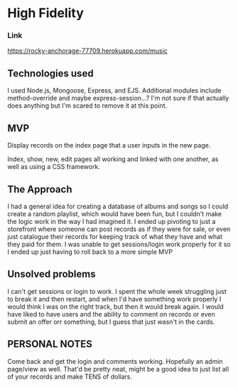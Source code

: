 # High Fidelity

### Link
https://rocky-anchorage-77709.herokuapp.com/music

## Technologies used
I used Node.js, Mongoose, Express, and EJS. Additional modules include method-override and maybe express-session...? I'm not sure if that actually does anything but I'm scared to remove it at this point.

## MVP
Display records on the index page that a user inputs in the new page.

Index, show, new, edit pages all working and linked with one another, as well as using a CSS framework. 

## The Approach
I had a general idea for creating a database of albums and songs so I could create a random playlist, which would have been fun, but I couldn't make the logic work in the way I had imagined it. I ended up pivoting to just a storefront where someone can post records as if they were for sale, or even just catalogue their records for keeping track of what they have and what they paid for them. I was unable to get sessions/login work properly for it so I ended up just having to roll back to a more simple MVP

## Unsolved problems
I can't get sessions or login to work. I spent the whole week struggling just to break it and then restart, and when I'd have something work properly I would think I was on the right track, but then it would break again. I would have liked to have users and the ability to comment on records or even submit an offer orr something, but I guess that just wasn't in the cards.

## PERSONAL NOTES
Come back and get the login and comments working. Hopefully an admin page/view as well. That'd be pretty neat, might be a good idea to just list all of your records and make TENS of dollars.